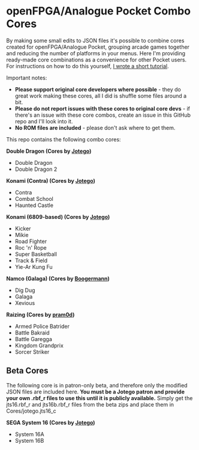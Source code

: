 # openFPGA/Analogue Pocket Combo Cores

By making some small edits to JSON files it's possible to combine cores created for openFPGA/Analogue Pocket, grouping arcade games together and reducing the number of platforms in your menus. Here I'm providing ready-made core combinations as a convenience for other Pocket users. For instructions on how to do this yourself, [I wrote a short tutorial](https://github.com/espiox/openfpga-combo-cores/blob/main/Combining-Cores.md).

Important notes:
- **Please support original core developers where possible** - they do great work making these cores, all I did is shuffle some files around a bit.
- **Please do not report issues with these cores to original core devs** - if there's an issue with these core combos, create an issue in this GitHub repo and I'll look into it.
- **No ROM files are included** - please don't ask where to get them.

This repo contains the following combo cores:

**Double Dragon (Cores by [Jotego](https://www.patreon.com/jotego))**
- Double Dragon
- Double Dragon 2

**Konami (Contra) (Cores by [Jotego](https://www.patreon.com/jotego))**
- Contra
- Combat School
- Haunted Castle

**Konami (6809-based) (Cores by [Jotego](https://www.patreon.com/jotego))**
- Kicker
- Mikie
- Road Fighter
- Roc 'n' Rope
- Super Basketball
- Track & Field
- Yie-Ar Kung Fu

**Namco (Galaga) (Cores by [Boogermann](https://github.com/boogermann/))**
- Dig Dug
- Galaga
- Xevious

**Raizing (Cores by [pram0d](https://github.com/psomashekar/pram0d-pocket-dist-public))**
- Armed Police Batrider
- Battle Bakraid
- Battle Garegga
- Kingdom Grandprix
- Sorcer Striker


## Beta Cores
The following core is in patron-only beta, and therefore only the modified JSON files are included here. **You must be a Jotego patron and provide your own .rbf_r files to use this until it is publicly available.** Simply get the jts16.rbf_r and jts16b.rbf_r files from the beta zips and place them in Cores/jotego.jts16_c

**SEGA System 16 (Cores by [Jotego](https://www.patreon.com/jotego))**
- System 16A
- System 16B
